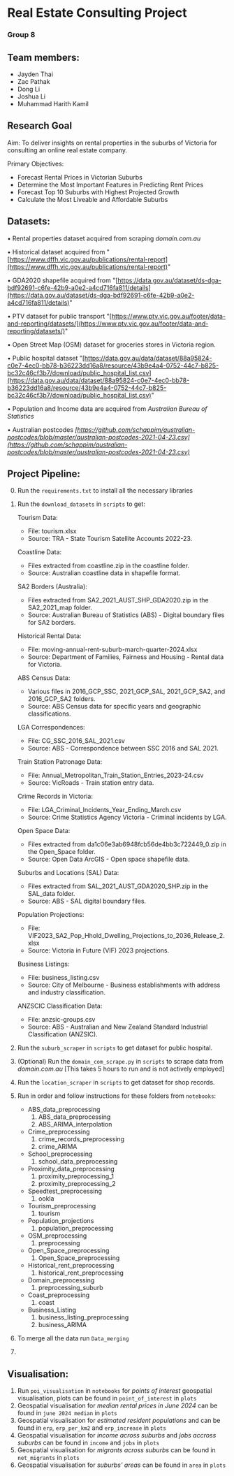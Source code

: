 # Real Estate Consulting Project

### Group 8

## Team members:

* Jayden Thai
* Zac Pathak
* Dong Li
* Joshua Li
* Muhammad Harith Kamil

## Research Goal

Aim: To deliver insights on rental properties in the suburbs of Victoria for consulting an online real estate company.

Primary Objectives:

* Forecast Rental Prices in Victorian Suburbs
* Determine the Most Important Features in Predicting Rent Prices
* Forecast Top 10 Suburbs with Highest Projected Growth
* Calculate the Most Liveable and Affordable Suburbs

## Datasets:

• Rental properties dataset acquired from scraping *domain.com.au*

• Historical dataset acquired from "[https://www.dffh.vic.gov.au/publications/rental-report](https://www.dffh.vic.gov.au/publications/rental-report)"

• GDA2020 shapefile acquired from "[https://data.gov.au/dataset/ds-dga-bdf92691-c6fe-42b9-a0e2-a4cd716fa811/details](https://data.gov.au/dataset/ds-dga-bdf92691-c6fe-42b9-a0e2-a4cd716fa811/details)"

• PTV dataset for public transport "[https://www.ptv.vic.gov.au/footer/data-and-reporting/datasets/](https://www.ptv.vic.gov.au/footer/data-and-reporting/datasets/)"

• Open Street Map (OSM) dataset for groceries stores in Victoria region.

• Public hospital dataset "[https://data.gov.au/data/dataset/88a95824-c0e7-4ec0-bb78-b36223dd16a8/resource/43b9e4a4-0752-44c7-b825-bc32c46cf3b7/download/public_hospital_list.csv](https://data.gov.au/data/dataset/88a95824-c0e7-4ec0-bb78-b36223dd16a8/resource/43b9e4a4-0752-44c7-b825-bc32c46cf3b7/download/public_hospital_list.csv)"

• Population and Income data are acquired from *Australian Bureau of Statistics*

• Australian postcodes *[https://github.com/schappim/australian-postcodes/blob/master/australian-postcodes-2021-04-23.csv](https://github.com/schappim/australian-postcodes/blob/master/australian-postcodes-2021-04-23.csv)*

## Project Pipeline:

0. Run the `requirements.txt` to install all the necessary libraries
1. Run the `download_datasets` in `scripts` to get:

   Tourism Data:
   - File: tourism.xlsx
   - Source: TRA - State Tourism Satellite Accounts 2022-23.

   Coastline Data:
   - Files extracted from coastline.zip in the coastline folder.
   - Source: Australian coastline data in shapefile format.

   SA2 Borders (Australia):
   - Files extracted from SA2_2021_AUST_SHP_GDA2020.zip in the SA2_2021_map folder.
   - Source: Australian Bureau of Statistics (ABS) - Digital boundary files for SA2 borders.

   Historical Rental Data:
   - File: moving-annual-rent-suburb-march-quarter-2024.xlsx
   - Source: Department of Families, Fairness and Housing - Rental data for Victoria.

   ABS Census Data:
   - Various files in 2016_GCP_SSC, 2021_GCP_SAL, 2021_GCP_SA2, and 2016_GCP_SA2 folders.
   - Source: ABS Census data for specific years and geographic classifications.

   LGA Correspondences:
   - File: CG_SSC_2016_SAL_2021.csv
   - Source: ABS - Correspondence between SSC 2016 and SAL 2021.

   Train Station Patronage Data:
   - File: Annual_Metropolitan_Train_Station_Entries_2023-24.csv
   - Source: VicRoads - Train station entry data.

   Crime Records in Victoria:
   - File: LGA_Criminal_Incidents_Year_Ending_March.csv
   - Source: Crime Statistics Agency Victoria - Criminal incidents by LGA.

   Open Space Data:
   - Files extracted from da1c06e3ab6948fcb56de4bb3c722449_0.zip in the Open_Space folder.
   - Source: Open Data ArcGIS - Open space shapefile data.

   Suburbs and Locations (SAL) Data:
   - Files extracted from SAL_2021_AUST_GDA2020_SHP.zip in the SAL_data folder.
   - Source: ABS - SAL digital boundary files.

   Population Projections:
   - File: VIF2023_SA2_Pop_Hhold_Dwelling_Projections_to_2036_Release_2.xlsx
   - Source: Victoria in Future (VIF) 2023 projections.

   Business Listings:
   - File: business_listing.csv
   - Source: City of Melbourne - Business establishments with address and industry classification.

   ANZSCIC Classification Data:
   - File: anzsic-groups.csv
   - Source: ABS - Australian and New Zealand Standard Industrial Classification (ANZSIC).
2. Run the `suburb_scraper` in `scripts` to get dataset for public hospital.
3. (Optional) Run the `domain_com_scrape.py` in `scripts` to scrape data from *domain.com.au* \[This takes 5 hours to run and is not actively employed\]
4. Run the `location_scraper` in `scripts` to get dataset for shop records.
5. Run in order and follow instructions for these folders from `notebooks`:
    - ABS_data_preprocessing
        1. ABS_data_preprocessing
        2. ABS_ARIMA_interpolation
    - Crime_preprocessing
        1. crime_records_preprocessing
        2. crime_ARIMA
    - School_preprocessing
        1. school_data_preprocessing
    - Proximity_data_preprocessing
        1. proximity_preprocessing_1
        2. proximity_preprocessing_2
    - Speedtest_preprocessing
        1. ookla
    - Tourism_preprocessing
        1. tourism
    - Population_projections
        1. population_preprocessing
    - OSM_preprocessing
        1. preprocessing
    - Open_Space_preprocessing
        1. Open_Space_preprocessing
    - Historical_rent_preprocessing
        1. historical_rent_preprocessing
    - Domain_preprocessing
        1. preprocessing_suburb
    - Coast_preprocessing
        1. coast
    - Business_Listing
        1. business_listing_preprocessing
        2. business_ARIMA
6. To merge all the data run `Data_merging`
7. 

## Visualisation:

1. Run `poi_visualisation` in `notebooks` for *points of interest* geospatial visualisation, plots can be found in `point_of_interest` in `plots`
2. Geospatial visualisation for *median rental prices in June 2024* can be found in `june 2024 median` in `plots`
3. Geospatial visualisation for *estimated resident populations* and can be found in `erp`, `erp_per_km2` and `erp_increase` in `plots`
4. Geospatial visualisation for *income across suburbs* and *jobs accross suburbs* can be found in `income` and `jobs` in `plots`
5. Geospatial visualisation for *migrants across suburbs* can be found in `net_migrants` in `plots`
6. Geospatial visualisation for *suburbs' areas* can be found in `area` in `plots`
